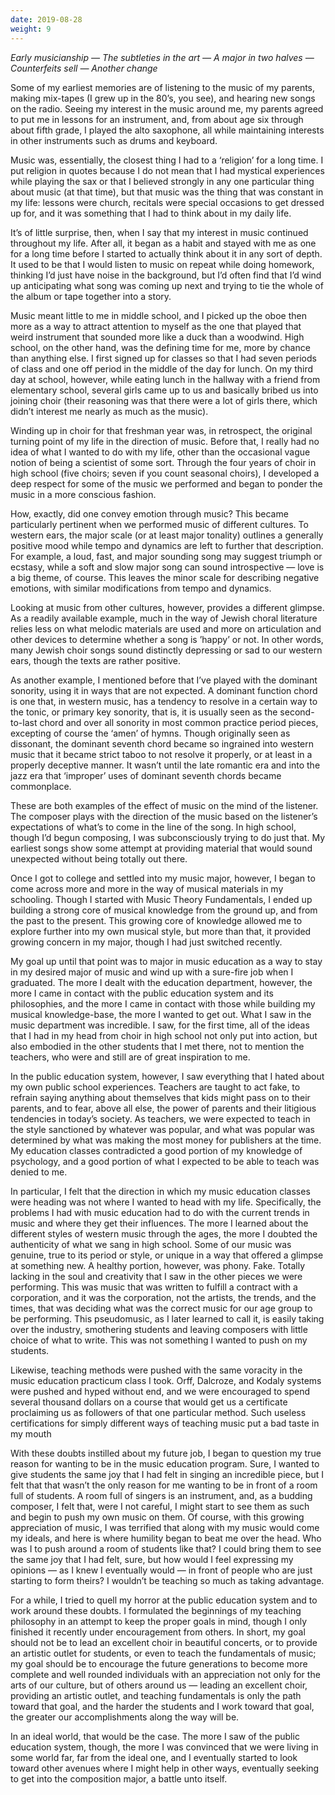 ```yaml
---
date: 2019-08-28
weight: 9
---
```


*Early musicianship — The subtleties in the art — A major in two halves — Counterfeits sell — Another change*

Some of my earliest memories are of listening to the music of my parents, making mix-tapes (I grew up in the 80’s, you see), and hearing new songs on the radio. Seeing my interest in the music around me, my parents agreed to put me in lessons for an instrument, and, from about age six through about fifth grade, I played the alto saxophone, all while maintaining interests in other instruments such as drums and keyboard.

Music was, essentially, the closest thing I had to a ‘religion’ for a long time. I put religion in quotes because I do not mean that I had mystical experiences while playing the sax or that I believed strongly in any one particular thing about music (at that time), but that music was the thing that was constant in my life: lessons were church, recitals were special occasions to get dressed up for, and it was something that I had to think about in my daily life.

It’s of little surprise, then, when I say that my interest in music continued throughout my life. After all, it began as a habit and stayed with me as one for a long time before I started to actually think about it in any sort of depth. It used to be that I would listen to music on repeat while doing homework, thinking I’d just have noise in the background, but I’d often find that I’d wind up anticipating what song was coming up next and trying to tie the whole of the album or tape together into a story.

Music meant little to me in middle school, and I picked up the oboe then more as a way to attract attention to myself as the one that played that weird instrument that sounded more like a duck than a woodwind. High school, on the other hand, was the defining time for me, more by chance than anything else. I first signed up for classes so that I had seven periods of class and one off period in the middle of the day for lunch. On my third day at school, however, while eating lunch in the hallway with a friend from elementary school, several girls came up to us and basically bribed us into joining choir (their reasoning was that there were a lot of girls there, which didn’t interest me nearly as much as the music).

Winding up in choir for that freshman year was, in retrospect, the original turning point of my life in the direction of music. Before that, I really had no idea of what I wanted to do with my life, other than the occasional vague notion of being a scientist of some sort. Through the four years of choir in high school (five choirs; seven if you count seasonal choirs), I developed a deep respect for some of the music we performed and began to ponder the music in a more conscious fashion.

How, exactly, did one convey emotion through music? This became particularly pertinent when we performed music of different cultures. To western ears, the major scale (or at least major tonality) outlines a generally positive mood while tempo and dynamics are left to further that description. For example, a loud, fast, and major sounding song may suggest triumph or ecstasy, while a soft and slow major song can sound introspective — love is a big theme, of course. This leaves the minor scale for describing negative emotions, with similar modifications from tempo and dynamics.

Looking at music from other cultures, however, provides a different glimpse. As a readily available example, much in the way of Jewish choral literature relies less on what melodic materials are used and more on articulation and other devices to determine whether a song is ’happy’ or not. In other words, many Jewish choir songs sound distinctly depressing or sad to our western ears, though the texts are rather positive.

As another example, I mentioned before that I’ve played with the dominant sonority, using it in ways that are not expected. A dominant function chord is one that, in western music, has a tendency to resolve in a certain way to the tonic, or primary key sonority, that is, it is usually seen as the second-to-last chord and over all sonority in most common practice period pieces, excepting of course the ‘amen’ of hymns. Though originally seen as dissonant, the dominant seventh chord became so ingrained into western music that it became strict taboo to not resolve it properly, or at least in a properly deceptive manner. It wasn’t until the late romantic era and into the jazz era that ‘improper’ uses of dominant seventh chords became commonplace.

These are both examples of the effect of music on the mind of the listener. The composer plays with the direction of the music based on the listener’s expectations of what’s to come in the line of the song. In high school, though I’d begun composing, I was subconsciously trying to do just that. My earliest songs show some attempt at providing material that would sound unexpected without being totally out there.

Once I got to college and settled into my music major, however, I began to come across more and more in the way of musical materials in my schooling. Though I started with Music Theory Fundamentals, I ended up building a strong core of musical knowledge from the ground up, and from the past to the present. This growing core of knowledge allowed me to explore further into my own musical style, but more than that, it provided growing concern in my major, though I had just switched recently.

My goal up until that point was to major in music education as a way to stay in my desired major of music and wind up with a sure-fire job when I graduated. The more I dealt with the education department, however, the more I came in contact with the public education system and its philosophies, and the more I came in contact with those while building my musical knowledge-base, the more I wanted to get out. What I saw in the music department was incredible. I saw, for the first time, all of the ideas that I had in my head from choir in high school not only put into action, but also embodied in the other students that I met there, not to mention the teachers, who were and still are of great inspiration to me.

In the public education system, however, I saw everything that I hated about my own public school experiences. Teachers are taught to act fake, to refrain saying anything about themselves that kids might pass on to their parents, and to fear, above all else, the power of parents and their litigious tendencies in today’s society. As teachers, we were expected to teach in the style sanctioned by whatever was popular, and what was popular was determined by what was making the most money for publishers at the time. My education classes contradicted a good portion of my knowledge of psychology, and a good portion of what I expected to be able to teach was denied to me.

In particular, I felt that the direction in which my music education classes were heading was not where I wanted to head with my life. Specifically, the problems I had with music education had to do with the current trends in music and where they get their influences. The more I learned about the different styles of western music through the ages, the more I doubted the authenticity of what we sang in high school. Some of our music was genuine, true to its period or style, or unique in a way that offered a glimpse at something new. A healthy portion, however, was phony. Fake. Totally lacking in the soul and creativity that I saw in the other pieces we were performing. This was music that was written to fulfill a contract with a corporation, and it was the corporation, not the artists, the trends, and the times, that was deciding what was the correct music for our age group to be performing. This pseudomusic, as I later learned to call it, is easily taking over the industry, smothering students and leaving composers with little choice of what to write. This was not something I wanted to push on my students.

Likewise, teaching methods were pushed with the same voracity in the music education practicum class I took. Orff, Dalcroze, and Kodaly systems were pushed and hyped without end, and we were encouraged to spend several thousand dollars on a course that would get us a certificate proclaiming us as followers of that one particular method. Such useless certifications for simply different ways of teaching music put a bad taste in my mouth

With these doubts instilled about my future job, I began to question my true reason for wanting to be in the music education program. Sure, I wanted to give students the same joy that I had felt in singing an incredible piece, but I felt that that wasn’t the only reason for me wanting to be in front of a room full of students. A room full of singers is an instrument, and, as a budding composer, I felt that, were I not careful, I might start to see them as such and begin to push my own music on them. Of course, with this growing appreciation of music, I was terrified that along with my music would come my ideals, and here is where humility began to beat me over the head. Who was I to push around a room of students like that? I could bring them to see the same joy that I had felt, sure, but how would I feel expressing my opinions — as I knew I eventually would — in front of people who are just starting to form theirs? I wouldn’t be teaching so much as taking advantage.

For a while, I tried to quell my horror at the public education system and to work around these doubts. I formulated the beginnings of my teaching philosophy in an attempt to keep the proper goals in mind, though I only finished it recently under encouragement from others. In short, my goal should not be to lead an excellent choir in beautiful concerts, or to provide an artistic outlet for students, or even to teach the fundamentals of music; my goal should be to encourage the future generations to become more complete and well rounded individuals with an appreciation not only for the arts of our culture, but of others around us — leading an excellent choir, providing an artistic outlet, and teaching fundamentals is only the path toward that goal, and the harder the students and I work toward that goal, the greater our accomplishments along the way will be.

In an ideal world, that would be the case. The more I saw of the public education system, though, the more I was convinced that we were living in some world far, far from the ideal one, and I eventually started to look toward other avenues where I might help in other ways, eventually seeking to get into the composition major, a battle unto itself.
